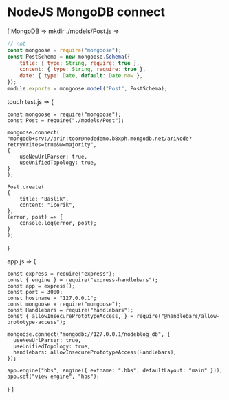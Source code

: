 # NodeJS MongoDB connect 

[ MongoDB => 
mkdir ./models/Post.js =>
```js
// not 
const mongoose = require("mongoose");
const PostSchema = new mongoose.Schema({
	title: { type: String, require: true },
	content: { type: String, require: true },
	date: { type: Date, default: Date.now },
});
module.exports = mongoose.model("Post", PostSchema);


```



touch test.js => {

	const mongoose = require("mongoose");
	const Post = require("./models/Post");

	mongoose.connect(
  	"mongodb+srv://arin:toor@nodedemo.b8xph.mongodb.net/ariNode?retryWrites=true&w=majority",
  	{
    	useNewUrlParser: true,
    	useUnifiedTopology: true,
  	}
	);

	Post.create(
  	{
    	title: "Baslik",
    	content: "İcerik",
  	},
  	(error, post) => {
    	console.log(error, post);
  	}
	);
}

app.js => {

	const express = require("express");
	const { engine } = require("express-handlebars");
	const app = express();
	const port = 3000;
	const hostname = "127.0.0.1";
	const mongoose = require("mongoose");
	const Handlebars = require("handlebars");
	const { allowInsecurePrototypeAccess, } = require("@handlebars/allow-prototype-access");

	mongoose.connect("mongodb://127.0.0.1/nodeblog_db", {
	  useNewUrlParser: true,
	  useUnifiedTopology: true,
	  handlebars: allowInsecurePrototypeAccess(Handlebars),
	});

	app.engine("hbs", engine({ extname: ".hbs", defaultLayout: "main" }));
	app.set("view engine", "hbs");
} ]
